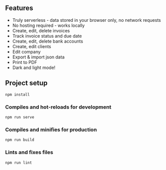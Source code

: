 ## Features
- Truly serverless - data stored in your browser only, no network requests
- No hosting required - works locally
- Create, edit, delete invoices
- Track invoice status and due date
- Create, edit, delete bank accounts
- Create, edit clients
- Edit company
- Export & import json data
- Print to PDF
- Dark and light mode!

## Project setup

```
npm install
```

### Compiles and hot-reloads for development
```
npm run serve
```

### Compiles and minifies for production
```
npm run build
```

### Lints and fixes files
```
npm run lint
```